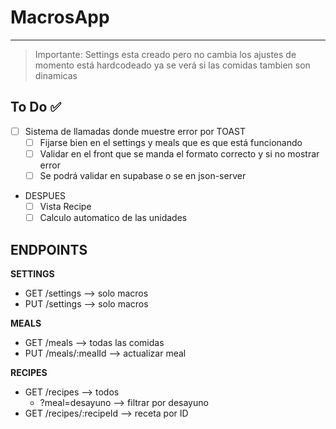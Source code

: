 # MacrosApp

---

> Importante: Settings esta creado pero no cambia los ajustes de momento está hardcodeado ya se verá si las comidas tambien son dinamicas

## To Do ✅

- [ ] Sistema de llamadas donde muestre error por TOAST
  - [ ] Fijarse bien en el settings y meals que es que está funcionando
  - [ ] Validar en el front que se manda el formato correcto y si no mostrar error
  - [ ] Se podrá validar en supabase o se en json-server
- DESPUES
  - [ ] Vista Recipe
  - [ ] Calculo automatico de las unidades

## ENDPOINTS

**SETTINGS**

- GET /settings --> solo macros
- PUT /settings --> solo macros

**MEALS**

- GET /meals --> todas las comidas
- PUT /meals/:mealId --> actualizar meal

**RECIPES**

- GET /recipes --> todos
  - ?meal=desayuno --> filtrar por desayuno
- GET /recipes/:recipeId --> receta por ID
